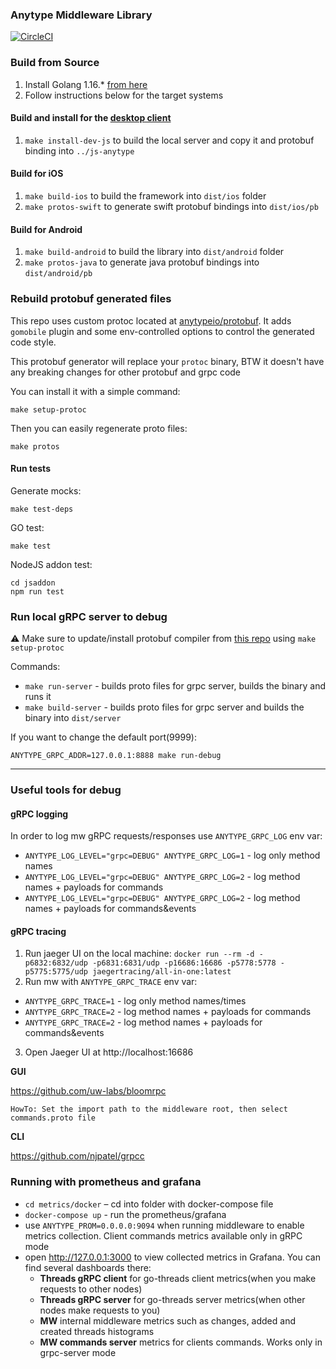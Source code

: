 ### Anytype Middleware Library
[![CircleCI](https://circleci.com/gh/anytypeio/go-anytype-middleware/tree/master.svg?style=svg&circle-token=eb74d38301ec933d25eb6778f662c94b175186ef)](https://circleci.com/gh/anytypeio/go-anytype-middleware/tree/master)

### Build from Source
1. Install Golang 1.16.* [from here](http://golang.org/dl/)
2. Follow instructions below for the target systems

#### Build and install for the [desktop client](https://github.com/anytypeio/js-anytype)
1. `make install-dev-js` to build the local server and copy it and protobuf binding into `../js-anytype`

#### Build for iOS
1. `make build-ios` to build the framework into `dist/ios` folder
2. `make protos-swift` to generate swift protobuf bindings into `dist/ios/pb`

#### Build for Android
1. `make build-android` to build the library into `dist/android` folder
2. `make protos-java` to generate java protobuf bindings into `dist/android/pb`

### Rebuild protobuf generated files
This repo uses custom protoc located at [anytypeio/protobuf](https://github.com/anytypeio/protobuf/tree/master/protoc-gen-gogo). It adds `gomobile` plugin and some env-controlled options to control the generated code style.

This protobuf generator will replace your `protoc` binary, BTW it doesn't have any breaking changes for other protobuf and grpc code

You can install it with a simple command:
```
make setup-protoc
```

Then you can easily regenerate proto files:
```
make protos
```

#### Run tests
Generate mocks:
```
make test-deps
```

GO test:
```
make test
```

NodeJS addon test:
```
cd jsaddon
npm run test
```

### Run local gRPC server to debug
⚠️ Make sure to update/install protobuf compiler from [this repo](https://github.com/anytypeio/protobuf) using `make setup-protoc`

Commands:
- `make run-server` - builds proto files for grpc server, builds the binary and runs it
- `make build-server` - builds proto files for grpc server and builds the binary into `dist/server`

If you want to change the default port(9999):

`ANYTYPE_GRPC_ADDR=127.0.0.1:8888 make run-debug`

----
### Useful tools for debug

#### gRPC logging
In order to log mw gRPC requests/responses use `ANYTYPE_GRPC_LOG` env var:
- `ANYTYPE_LOG_LEVEL="grpc=DEBUG" ANYTYPE_GRPC_LOG=1` - log only method names   
- `ANYTYPE_LOG_LEVEL="grpc=DEBUG" ANYTYPE_GRPC_LOG=2` - log method names  + payloads for commands
- `ANYTYPE_LOG_LEVEL="grpc=DEBUG" ANYTYPE_GRPC_LOG=2` - log method names  + payloads for commands&events

#### gRPC tracing
1. Run jaeger UI on the local machine: 
```docker run --rm -d -p6832:6832/udp -p6831:6831/udp -p16686:16686 -p5778:5778 -p5775:5775/udp jaegertracing/all-in-one:latest```
2. Run mw with `ANYTYPE_GRPC_TRACE` env var:
- `ANYTYPE_GRPC_TRACE=1` - log only method names/times
- `ANYTYPE_GRPC_TRACE=2` - log method names  + payloads for commands
- `ANYTYPE_GRPC_TRACE=2` - log method names  + payloads for commands&events
3. Open Jaeger UI at http://localhost:16686


**GUI**

https://github.com/uw-labs/bloomrpc

`HowTo: Set the import path to the middleware root, then select commands.proto file`

**CLI**

https://github.com/njpatel/grpcc

### Running with prometheus and grafana
- `cd metrics/docker` – cd into folder with docker-compose file
- `docker-compose up` - run the prometheus/grafana
- use `ANYTYPE_PROM=0.0.0.0:9094` when running middleware to enable metrics collection. Client commands metrics available only in gRPC mode
- open http://127.0.0.1:3000 to view collected metrics in Grafana. You can find several dashboards there:
    - **Threads gRPC client** for go-threads client metrics(when you make requests to other nodes)
    - **Threads gRPC server** for go-threads server metrics(when other nodes make requests to you)
    - **MW** internal middleware metrics such as changes, added and created threads histograms
    - **MW commands server** metrics for clients commands. Works only in grpc-server mode
